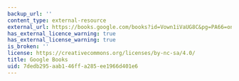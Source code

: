 ```yaml
---
backup_url: ''
content_type: external-resource
external_url: https://books.google.com/books?id=Vown1iVaUG8C&pg=PA66=onepage#v=onepage&q&f=false
has_external_licence_warning: true
has_external_license_warning: true
is_broken: ''
license: https://creativecommons.org/licenses/by-nc-sa/4.0/
title: Google Books
uid: 7dedb295-aab1-46ff-a285-ee1966d401e6
---
```

